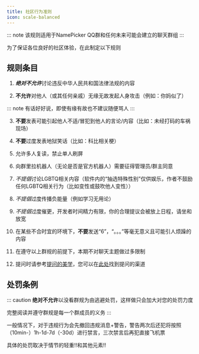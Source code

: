 ```yaml
---
title: 社区行为准则
icon: scale-balanced
---
```

::: note
该规则适用于NamePicker QQ群和任何未来可能会建立的聊天群组
:::

为了保证各位良好的社区体验，在此制定以下规则

## 规则条目

1. ***绝对不允许***讨论违反中华人民共和国法律法规的内容

2. **不允许**对他人（或其任何亲戚）无缘无故发起人身攻击（例如：你妈似了）

::: note
有话好好说，即使有缘有故也不建议随便骂人
:::

3. **不要**发表可能引起他人不适/冒犯到他人的言论/内容（比如：未经打码的车祸现场）

4. **不要**过度发表地狱笑话（比如：科比相关梗）

5. 允许多人复读，禁止单人刷屏

6. 向群里拉机器人（无论是否是官方机器人）需要征得管理员/群主同意

7. *不提倡*讨论LGBTQ相关内容（软件内的“抽选特殊性别”仅供娱乐，作者不鼓励任何LGBTQ相关行为（比如变性或鼓吹他人变性））

8. *不提倡*过度传播负能量（例如学习无用论）

9. *不提倡*过度催更，开发者时间精力有限，你的合理提议会被放上日程，请坐和放宽

10. 在某些不合时宜的环境下，**不要**发送“6”，“。。。”等毫无意义且可能引人烦躁的内容

11. 在遵守以上群规的前提下，本期不对聊天主题做过多限制

12. 提问时请参考[提问的美学](asking.md)，您可以在[此处](gethelp.md)找到提问的渠道

## 处罚条例

::: caution
**绝对不允许**以没看群规为由逃避处罚，这样做只会加大对您的处罚力度

完整阅读并遵守群规是每一个群成员的义务
:::

一般情况下，对于违规行为会先撤回违规消息+警告，警告两次后还犯将按照（10min-）1h-1d-7d（-30d）进行禁言，三次禁言后再犯直接飞机票

具体的处罚取决于情节的轻重!!和其他元素!!
